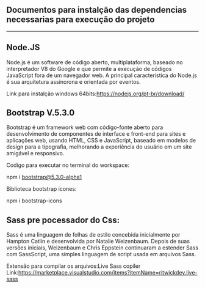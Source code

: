 ## Documentos para instalção das dependencias necessarias para execução do projeto

-----------------------------------------------------------------------------------------------------------------

## Node.JS

Node.js é um software de código aberto, multiplataforma, baseado no interpretador V8 do Google
e que permite a execução de códigos JavaScript fora de um navegador web. A principal característica do Node.js 
é sua arquitetura assíncrona e orientada por eventos. 

Link para instalção windows 64bits:https://nodejs.org/pt-br/download/


## Bootstrap V.5.3.0 

Bootstrap é um framework web com código-fonte aberto para desenvolvimento de componentes de interface e front-end para sites e aplicações web,
usando HTML, CSS e JavaScript, baseado em modelos de design para a tipografia, melhorando a experiência do usuário em um site amigável e responsivo.

Codigo para executar no terminal do workspace:

npm i bootstrap@5.3.0-alpha1


Biblioteca bootstrap icones:

npm i bootstrap-icons

## Sass pre pocessador do Css:

Sass é uma linguagem de folhas de estilo concebida inicialmente por Hampton Catlin e desenvolvida por Natalie Weizenbaum. Depois de suas 
versões iniciais, Weizenbaum e Chris Eppstein continuaram a estender Sass com SassScript, uma simples linguagem de script usada em arquivos Sass.


Extensão para compilar os arquivos:Live Sass copiler
Link:https://marketplace.visualstudio.com/items?itemName=ritwickdey.live-sass



 
